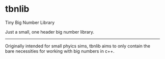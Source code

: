 # tbnlib
Tiny Big Number Library

Just a small, one header big number library.

----
Originally intended for small phyics sims, tbnlib aims to only contain the bare necessities for working with big numbers in c++.

